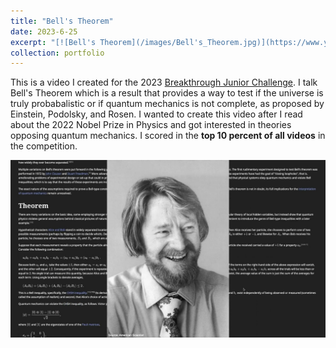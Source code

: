 ```yaml
---
title: "Bell's Theorem"
date: 2023-6-25
excerpt: "[![Bell's Theorem](/images/Bell's_Theorem.jpg)](https://www.youtube.com/watch?v=OU-ZYBw2cnA)"
collection: portfolio
---
```


This is a video I created for the 2023 [Breakthrough Junior Challenge](https://breakthroughjuniorchallenge.org/). I talk Bell's Theorem which is a result that provides a way to test if the universe is truly probabalistic or if quantum mechanics is not complete, as proposed by Einstein, Podolsky, and Rosen. I wanted to create this video after I read about the 2022 Nobel Prize in Physics and got interested in theories opposing quantum mechanics. I scored in the **top 10 percent of all videos** in the competition.

[![No Cloning Theorem](/images/Bell's_Theorem.jpg)](https://www.youtube.com/watch?v=OU-ZYBw2cnA)
